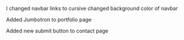 I changed navbar links to cursive
changed background color of navbar







Added Jumbotron to portfolio page



Added new submit button to contact page
